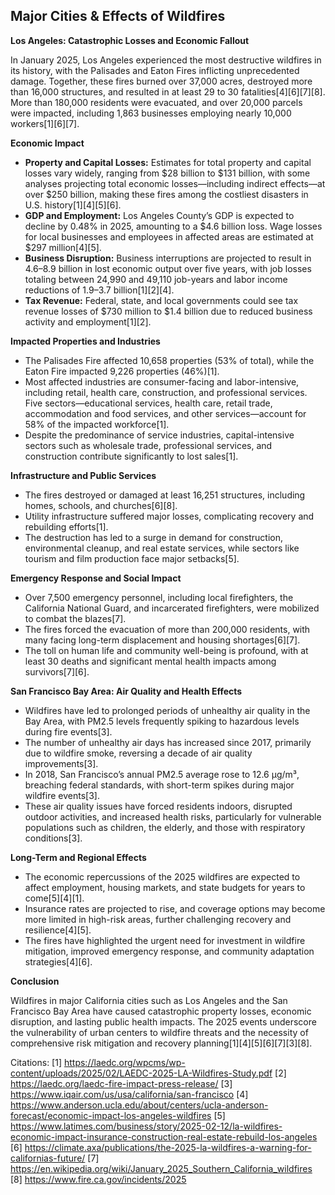 ## Major Cities & Effects of Wildfires

**Los Angeles: Catastrophic Losses and Economic Fallout**

In January 2025, Los Angeles experienced the most destructive wildfires in its history, with the Palisades and Eaton Fires inflicting unprecedented damage. Together, these fires burned over 37,000 acres, destroyed more than 16,000 structures, and resulted in at least 29 to 30 fatalities[4][6][7][8]. More than 180,000 residents were evacuated, and over 20,000 parcels were impacted, including 1,863 businesses employing nearly 10,000 workers[1][6][7].

**Economic Impact**

- **Property and Capital Losses:** Estimates for total property and capital losses vary widely, ranging from $28 billion to $131 billion, with some analyses projecting total economic losses—including indirect effects—at over $250 billion, making these fires among the costliest disasters in U.S. history[1][4][5][6].
- **GDP and Employment:** Los Angeles County’s GDP is expected to decline by 0.48% in 2025, amounting to a $4.6 billion loss. Wage losses for local businesses and employees in affected areas are estimated at $297 million[4][5].
- **Business Disruption:** Business interruptions are projected to result in $4.6–$8.9 billion in lost economic output over five years, with job losses totaling between 24,990 and 49,110 job-years and labor income reductions of $1.9–$3.7 billion[1][2][4].
- **Tax Revenue:** Federal, state, and local governments could see tax revenue losses of $730 million to $1.4 billion due to reduced business activity and employment[1][2].

**Impacted Properties and Industries**

- The Palisades Fire affected 10,658 properties (53% of total), while the Eaton Fire impacted 9,226 properties (46%)[1].
- Most affected industries are consumer-facing and labor-intensive, including retail, health care, construction, and professional services. Five sectors—educational services, health care, retail trade, accommodation and food services, and other services—account for 58% of the impacted workforce[1].
- Despite the predominance of service industries, capital-intensive sectors such as wholesale trade, professional services, and construction contribute significantly to lost sales[1].

**Infrastructure and Public Services**

- The fires destroyed or damaged at least 16,251 structures, including homes, schools, and churches[6][8].
- Utility infrastructure suffered major losses, complicating recovery and rebuilding efforts[1].
- The destruction has led to a surge in demand for construction, environmental cleanup, and real estate services, while sectors like tourism and film production face major setbacks[5].

**Emergency Response and Social Impact**

- Over 7,500 emergency personnel, including local firefighters, the California National Guard, and incarcerated firefighters, were mobilized to combat the blazes[7].
- The fires forced the evacuation of more than 200,000 residents, with many facing long-term displacement and housing shortages[6][7].
- The toll on human life and community well-being is profound, with at least 30 deaths and significant mental health impacts among survivors[7][6].

**San Francisco Bay Area: Air Quality and Health Effects**

- Wildfires have led to prolonged periods of unhealthy air quality in the Bay Area, with PM2.5 levels frequently spiking to hazardous levels during fire events[3].
- The number of unhealthy air days has increased since 2017, primarily due to wildfire smoke, reversing a decade of air quality improvements[3].
- In 2018, San Francisco’s annual PM2.5 average rose to 12.6 μg/m³, breaching federal standards, with short-term spikes during major wildfire events[3].
- These air quality issues have forced residents indoors, disrupted outdoor activities, and increased health risks, particularly for vulnerable populations such as children, the elderly, and those with respiratory conditions[3].

**Long-Term and Regional Effects**

- The economic repercussions of the 2025 wildfires are expected to affect employment, housing markets, and state budgets for years to come[5][4][1].
- Insurance rates are projected to rise, and coverage options may become more limited in high-risk areas, further challenging recovery and resilience[4][5].
- The fires have highlighted the urgent need for investment in wildfire mitigation, improved emergency response, and community adaptation strategies[4][6].

**Conclusion**

Wildfires in major California cities such as Los Angeles and the San Francisco Bay Area have caused catastrophic property losses, economic disruption, and lasting public health impacts. The 2025 events underscore the vulnerability of urban centers to wildfire threats and the necessity of comprehensive risk mitigation and recovery planning[1][4][5][6][7][3][8].

Citations:
[1] https://laedc.org/wpcms/wp-content/uploads/2025/02/LAEDC-2025-LA-Wildfires-Study.pdf
[2] https://laedc.org/laedc-fire-impact-press-release/
[3] https://www.iqair.com/us/usa/california/san-francisco
[4] https://www.anderson.ucla.edu/about/centers/ucla-anderson-forecast/economic-impact-los-angeles-wildfires
[5] https://www.latimes.com/business/story/2025-02-12/la-wildfires-economic-impact-insurance-construction-real-estate-rebuild-los-angeles
[6] https://climate.axa/publications/the-2025-la-wildfires-a-warning-for-californias-future/
[7] https://en.wikipedia.org/wiki/January_2025_Southern_California_wildfires
[8] https://www.fire.ca.gov/incidents/2025